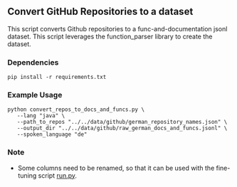 ## Convert GitHub Repositories to a dataset

This script converts Github repositories to a func-and-documentation jsonl dataset. This script leverages the function_parser library to create the dataset.

### Dependencies

    pip install -r requirements.txt
    
### Example Usage

    python convert_repos_to_docs_and_funcs.py \
       --lang "java" \
       --path_to_repos "../../data/github/german_repository_names.json" \
       --output_dir "../../data/github/raw_german_docs_and_funcs.jsonl" \
       --spoken_language "de"



### Note
 - Some columns need to be renamed, so that it can be used with the fine-tuning script [run.py](https://github.com/microsoft/CodeBERT/blob/master/GraphCodeBERT/codesearch/run.py).